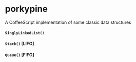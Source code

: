 porkypine
=========

A CoffeeScript implementation of some classic data structures

#### `SinglyLinkedList()`

#### `Stack()` [LIFO]

#### `Queue()` [FIFO]
